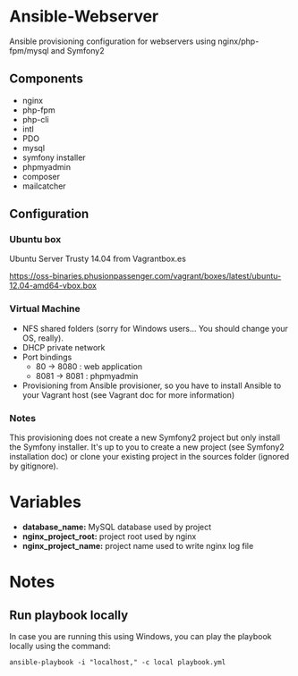 # Ansible-Webserver
Ansible provisioning configuration for webservers using nginx/php-fpm/mysql and Symfony2

## Components

* nginx
* php-fpm
* php-cli
* intl
* PDO
* mysql
* symfony installer
* phpmyadmin
* composer
* mailcatcher

## Configuration
### Ubuntu box

Ubuntu Server Trusty 14.04 from Vagrantbox.es

https://oss-binaries.phusionpassenger.com/vagrant/boxes/latest/ubuntu-12.04-amd64-vbox.box

### Virtual Machine

* NFS shared folders (sorry for Windows users... You should change your OS, really).
* DHCP private network
* Port bindings
  * 80 -> 8080 : web application
  * 8081 -> 8081 : phpmyadmin
* Provisioning from Ansible provisioner, so you have to install Ansible to your Vagrant host (see Vagrant doc for more information)

### Notes

This provisioning does not create a new Symfony2 project but only install the Symfony installer. It's up to you to create a new project (see Symfony2 installation doc) or clone your existing project in the sources folder (ignored by gitignore).

# Variables
* **database_name:** MySQL database used by project
* **nginx_project_root:** project root used by nginx
* **nginx_project_name:** project name used to write nginx log file

# Notes
## Run playbook locally

In case you are running this using Windows, you can play the playbook locally using the command:

`ansible-playbook -i "localhost," -c local playbook.yml`
